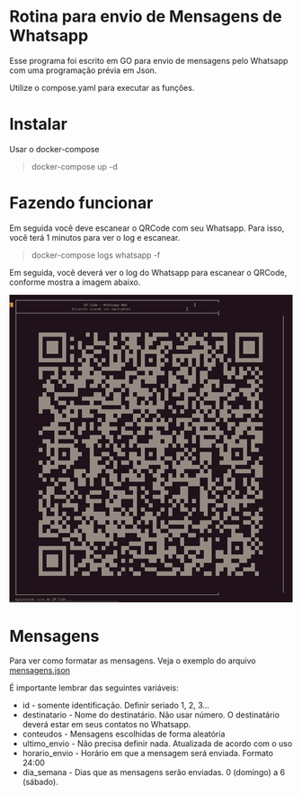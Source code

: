 # Rotina para envio de Mensagens de Whatsapp

Esse programa foi escrito em GO para envio de mensagens pelo Whatsapp com uma programação prévia em Json.

Utilize o compose.yaml para executar as funções.

# Instalar
Usar o docker-compose
> docker-compose up -d

# Fazendo funcionar
Em seguida você deve escanear o QRCode com seu Whatsapp.
Para isso, você terá 1 minutos para ver o log e escanear.

> docker-compose logs whatsapp -f

Em seguida, você deverá ver o log do Whatsapp para escanear o QRCode, conforme mostra a imagem abaixo.

![Código QRCode a ser escaneado ao ver os logs](./img/qrcode.png)

# Mensagens
Para ver como formatar as mensagens. Veja o exemplo do arquivo [mensagens.json](data/mensagens.json)

É importante lembrar das seguintes variáveis:
- id - somente identificação. Definir seriado 1, 2, 3...
- destinatario - Nome do destinatário. Não usar número. O destinatário deverá estar em seus contatos no Whatsapp.
- conteudos - Mensagens escolhidas de forma aleatória
- ultimo_envio - Não precisa definir nada. Atualizada de acordo com o uso
- horario_envio - Horário em que a mensagem será enviada. Formato 24:00
- dia_semana - Dias que as mensagens serão enviadas. 0 (domingo) a 6 (sábado).

